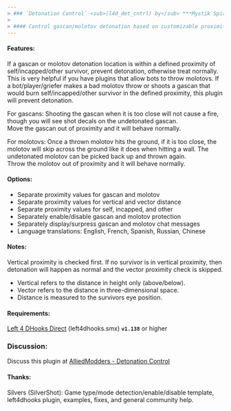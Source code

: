 ```yaml
---
> ### `Detonation Control` <sub>(l4d_det_cntrl) by</sub> ***Mystik Spiral***
>
> #### Control gascan/molotov detonation based on customizable proximity
---
```


#### Features:  
If a gascan or molotov detonation location is within a defined proximity
of self/incapped/other survivor, prevent detonation, otherwise treat
normally.  This is very helpful if you have plugins that allow bots to
throw molotovs.  If a bot/player/griefer makes a bad molotov throw or
shoots a gascan that would burn self/incapped/other survivor in the
defined proximity, this plugin will prevent detonation.

For gascans: Shooting the gascan when it is too close will not cause a
fire, though you will see shot decals on the undetonated gascan.  
Move the gascan out of proximity and it will behave normally.

For molotovs: Once a thrown molotov hits the ground, if it is too close,
the molotov will skip across the ground like it does when hitting a wall.
The undetonated molotov can be picked back up and thrown again.  
Throw the molotov out of proximity and it will behave normally.

#### Options:  
- Separate proximity values for gascan and molotov
- Separate proximity values for vertical and vector distance
- Separate proximity values for self, incapped, and other
- Separately enable/disable gascan and molotov protection
- Separately display/surpress gascan and molotov chat messages
- Language translations: English, French, Spanish, Russian, Chinese

#### Notes:  
Vertical proximity is checked first.  If no survivor is in vertical
proximity, then detonation will happen as normal and the vector
proximity check is skipped.

- Vertical refers to the distance in height only (above/below).
- Vector refers to the distance in three-dimensional space.
- Distance is measured to the survivors eye position.

#### Requirements:  
[Left 4 DHooks Direct](https://forums.alliedmods.net/showthread.php?p=2684862) (left4dhooks.smx) **`v1.138`** or higher

### Discussion:
Discuss this plugin at [AlliedModders - Detonation Control](https://forums.alliedmods.net/showthread.php?t=2811636)

#### Thanks:  
Silvers (SilverShot): Game type/mode detection/enable/disable template,
left4dhooks plugin, examples, fixes, and general community help.

